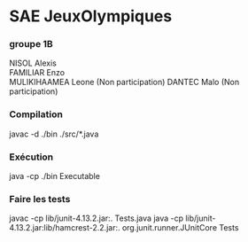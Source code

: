 # SAE JeuxOlympiques

### groupe 1B

NISOL Alexis  
FAMILIAR Enzo  
MULIKIHAAMEA Leone (Non participation) 
DANTEC Malo (Non participation)


### Compilation
javac -d ./bin ./src/*.java

### Exécution
java -cp ./bin Executable

### Faire les tests
javac -cp lib/junit-4.13.2.jar:. Tests.java
java -cp lib/junit-4.13.2.jar:lib/hamcrest-2.2.jar:. org.junit.runner.JUnitCore Tests
